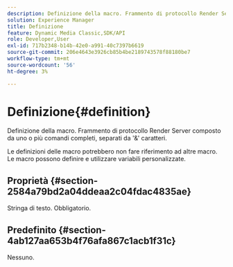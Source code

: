 ```yaml
---
description: Definizione della macro. Frammento di protocollo Render Server composto da uno o più comandi completi, separati da '&' caratteri.
solution: Experience Manager
title: Definizione
feature: Dynamic Media Classic,SDK/API
role: Developer,User
exl-id: 717b2348-b14b-42e0-a991-40c7397b6619
source-git-commit: 206e4643e3926cb85b4be2189743578f88180be7
workflow-type: tm+mt
source-wordcount: '56'
ht-degree: 3%

---
```


# Definizione{#definition}

Definizione della macro. Frammento di protocollo Render Server composto da uno o più comandi completi, separati da &#39;&amp;&#39; caratteri.

Le definizioni delle macro potrebbero non fare riferimento ad altre macro. Le macro possono definire e utilizzare variabili personalizzate.

## Proprietà {#section-2584a79bd2a04ddeaa2c04fdac4835ae}

Stringa di testo. Obbligatorio.

## Predefinito {#section-4ab127aa653b4f76afa867c1acb1f31c}

Nessuno.
